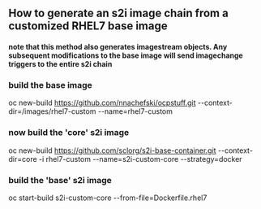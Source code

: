 ## How to generate an s2i image chain from a customized RHEL7 base image
#### note that this method also generates imagestream objects.  Any subsequent modifications to the base image will send imagechange triggers to the entire s2i chain

### build the base image
oc new-build https://github.com/nnachefski/ocpstuff.git --context-dir=/images/rhel7-custom --name=rhel7-custom

### now build the 'core' s2i image
oc new-build https://github.com/sclorg/s2i-base-container.git --context-dir=core -i rhel7-custom --name=s2i-custom-core --strategy=docker

### build the 'base' s2i image
oc start-build s2i-custom-core --from-file=Dockerfile.rhel7


